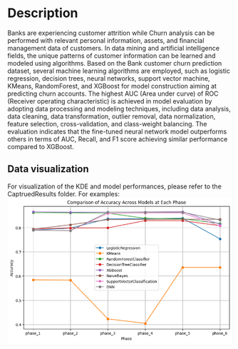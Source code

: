# Description
Banks are experiencing customer attrition while Churn analysis can be performed with relevant personal information, assets, and financial management data of customers. In data mining and artificial intelligence fields, the unique patterns of customer information can be learned and modeled using algorithms. Based on the Bank customer churn prediction dataset, several machine learning algorithms are employed, such as logistic regression, decision trees, neural networks, support vector machine, KMeans, RandomForest, and XGBoost for model construction aiming at predicting churn accounts. The highest AUC (Area under curve) of ROC (Receiver operating characteristic) is achieved in model evaluation by adopting data processing and modeling techniques, including data analysis, data cleaning, data transformation, outlier removal, data normalization, feature selection, cross-validation, and class-weight balancing. The evaluation indicates that the fine-tuned neural network model outperforms others in terms of AUC, Recall, and F1 score achieving similar performance compared to XGBoost.

## Data visualization
For visualization of the KDE and model performances, please refer to the CaptruedResults folder.
For examples:
![image](https://github.com/OliverWONG-MsC-EEE/COMP5511_Project/blob/main/CapturedResults/Models/Accuracy.png)
